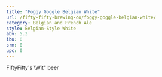 ```yaml
---
title: "Foggy Goggle Belgian White"
url: /fifty-fifty-brewing-co/foggy-goggle-belgian-white/
category: Belgian and French Ale
style: Belgian-Style White
abv: 5.3
ibu: 0
srm: 0
upc: 0
---
```

FiftyFifty's \Wit\" beer
